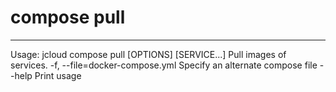 # **compose pull**

****
Usage: jcloud compose pull [OPTIONS] [SERVICE...]
Pull images of services.
-f, --file=docker-compose.yml Specify an alternate compose file
--help Print usage